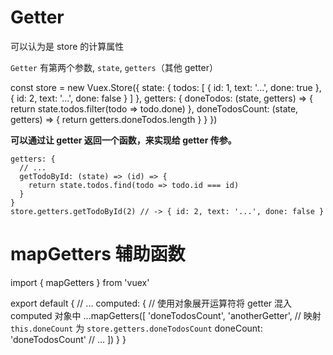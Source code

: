 
Getter
=====

可以认为是 store 的计算属性

`Getter` 有第两个参数, `state`, `getters`（其他 getter）

const store = new Vuex.Store({
  state: {
    todos: [
      { id: 1, text: '...', done: true },
      { id: 2, text: '...', done: false }
    ]
  },
  getters: {
    doneTodos: (state, getters) => {
      return state.todos.filter(todo => todo.done)
    },
    doneTodosCount: (state, getters) => {
      return getters.doneTodos.length
    }
  }
})

**可以通过让 getter 返回一个函数，来实现给 getter 传参。**

```
getters: {
  // ...
  getTodoById: (state) => (id) => {
    return state.todos.find(todo => todo.id === id)
  }
}
store.getters.getTodoById(2) // -> { id: 2, text: '...', done: false }
```

# mapGetters 辅助函数


import { mapGetters } from 'vuex'

export default {
  // ...
  computed: {
  // 使用对象展开运算符将 getter 混入 computed 对象中
    ...mapGetters([
      'doneTodosCount',
      'anotherGetter',
      // 映射 `this.doneCount` 为 `store.getters.doneTodosCount`
      doneCount: 'doneTodosCount'
      // ...
    ])
  }
}